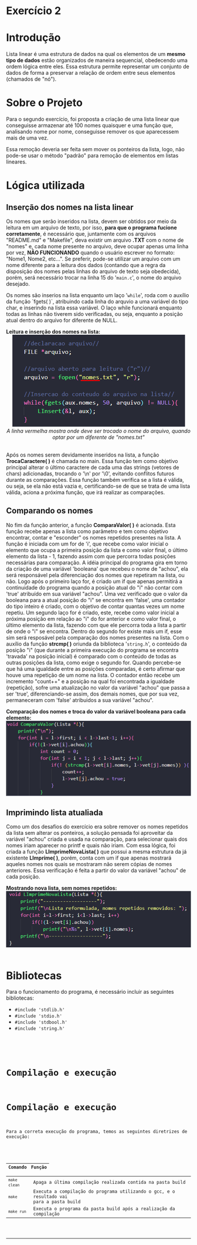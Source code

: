 # Exercício 2
<h1>Introdução</h1>
<p>Lista linear é uma estrutura de dados na qual os elementos de um <b>mesmo tipo de dados</b> estão organizados de maneira sequencial, obedecendo uma ordem lógica entre eles. Essa estrutura permite representar um conjunto de dados de forma a preservar a relação de ordem entre seus elementos (chamados de "nó").</p>

<h1>Sobre o Projeto</h1>
<p>Para o segundo exercício, foi proposta a criação de uma lista linear que conseguisse armazenar até 100 nomes quaisquer e 
uma função que, analisando nome por nome, conseguisse remover os que aparecessem mais de uma vez.</p>
<p>Essa remoção deveria ser feita sem mover os ponteiros da lista, logo, não pode-se usar o método "padrão" para remoção de elementos em listas lineares.</p>

<h1>Lógica utilizada</h1>
<h2>Inserção dos nomes na lista linear</h2>
<p>Os nomes que serão inseridos na lista, devem ser obtidos por meio da leitura em um arquivo de texto, por isso, <b>para que o programa fucione corretamente</b>, é necessário que, juntamente com os arquivos "README.md" e "Makefile", deva existir um arquivo <b>.TXT</b> com o nome de "nomes" e, cada nome presente no arquivo, deve ocupar apenas uma linha por vez, <b>NÃO FUNCIONANDO</b> quando o usuário escrever no formato: "Nome1, Nome2, etc...". Se preferir, pode-se utilizar um arquivo com um nome diferente para a leitura dos dados (contando que a regra da disposição dos nomes pelas linhas do arquivo de texto seja obedecida), porém, será necessário trocar na linha 15 do '<code>main.c</code>', o nome do arquivo desejado.</p>
<p>Os nomes são inserios na lista enquanto um laço '<code>while</code>', roda com o auxílio da função `fgets( )`, atribuindo cada linha do arquvio a uma variável do tipo char, e inserindo na lista essa variável. O laço while funcionará enquanto todas as linhas não tiverem sido verificadas, ou seja, enquanto a posição atual dentro do arquivo for diferente de NULL.</p>
<b>Leitura e inserção dos nomes na lista:</b>
<div align="center">
    <img src="imgs/inserção_na_lista.png">
</div>
<center> <i>A linha vermelha mostra onde deve ser trocado o nome do arquivo, quando optar por um diferente de "nomes.txt"</i></center>
<br/>
<p>Após os nomes serem devidamente inseridos na lista, a função <b>TrocaCaractere( )</b> é chamada no main. Essa função tem como objetivo principal alterar o último caractere de cada uma das strings (vetores de chars) adicionadas, trocando o '\n' por '\0', evitando conflitos futuros durante as comparações. Essa função também verifica se a lista é válida, ou seja, se ela não está vazia e, certificando-se de que se trata de uma lista válida, aciona a próxima função, que irá realizar as comparações.</p>

<h2>Comparando os nomes</h2>
<p>No fim da função anterior, a função <b>ComparaValor( )</b> é acionada. Esta função recebe apenas a lista como parâmetro e tem como objetivo encontrar, contar e "esconder" os nomes repetidos presentes na lista. A função é iniciada com um for de 'i', que recebe como valor inicial o elemento que ocupa a primeira posição da lista e como valor final, o último elemento da lista - 1, fazendo assim com que percorra todas posições necessárias para comparação. A idéia principal do programa gira em torno da criação de uma variável 'booleana' que recebeu o nome de "achou", ela será responsável pela diferenciação dos nomes que repetiram na lista, ou não. Logo após o primeiro laço for, é criado um if que apenas permitirá a continuidade do programa quando a posição atual do "i" não contar com 'true' atribuído em sua variável "achou". Uma vez verificado que o valor da booleana para a atual posição do "i" se encontra em 'false', uma contador do tipo inteiro é criado, com o objetivo de contar quantas vezes um nome repetiu. Um segundo laço for é criado, este, recebe como valor inicial a próxima posição em relação ao "i" do for anterior e como valor final, o último elemento da lista, fazendo com que ele percorra toda a lista a partir de onde o "i" se encontra. Dentro do segundo for existe mais um if, esse sim será resposável pela comparação dos nomes presentes na lista. Com o auxílio da função <b>strcmp( )</b> oriunda da biblioteca '<code>string.h</code>', o conteúdo da posição "i" (que durante a primeira execução do programa se encontra 'travada' na posição inicial) é comparado com o conteúdo de todas as outras posições da lista, como exige o segundo for. Quando percebe-se que há uma igualdade entre as posições comparadas, é certo afirmar que houve uma repetição de um nome na lista. O contador então recebe um incremento "count++" e a posição na qual foi encontrada a igualdade (repetição), sofre uma atualização no valor da variável "achou" que passa a ser 'true', diferenciando-se assim, dos demais nomes, que por sua vez, permaneceram com 'false' atribuidos a sua variável "achou".</p>
<b>Comparação dos nomes e troca do valor da variável booleana para cada elemento:</b>
<div align="center">
    <img width="700px" src="imgs/comparação_nomes.png">
</div>

<h2>Imprimindo lista atualiada</h2>
<p>Como um dos desafios do exercício era sobre remover os nomes repetidos da lista sem alterar os ponteiros, a solução pensada foi aproveitar da variável "achou" criada e usada na comparação, para selecionar quais dos nomes iriam aparecer no printf e quais não iriam. Com essa lógica, foi criada a função <b>LImprimeNovaLista( )</b> que possui a mesma estrutura da já existente <b>LImprime( )</b>, porém, conta com um if que apenas mostrará aqueles nomes nos quais se mostraram não serem cópias de nomes anteriores. Essa verificação é feita a partir do valor da variável "achou" de cada posição.</p>
<b>Mostrando nova lista, sem nomes repetidos:</b>
<div align="center">
    <img src="imgs/lista_nova.png">
</div>
<br/>
<h1>Bibliotecas</h1>
<p>Para o funcionamento do programa, é necessário incluir as seguintes bibliotecas: 
<ul>
    <li><code>#include 'stdlib.h'</code></li>
    <li><code>#include 'stdio.h'</code></li>
    <li><code>#include 'stdbool.h'</code></li>
    <li><code>#include 'string.h'</codde></li>
</ul>

<h1>Compilação e execução</h1>
<h1>Compilação e execução</h1>
<p>Para a correta execução do programa, temos as seguintes diretrizes de execução:<p>


| Comando                |  Função                                                                                           |                     
| -----------------------| ------------------------------------------------------------------------------------------------- |
|  `make clean`          | Apaga a última compilação realizada contida na pasta build                                        |
|  `make`                | Executa a compilação do programa utilizando o gcc, e o resultado vai para a pasta build           |
|  `make run`            | Executa o programa da pasta build após a realização da compilação                                 |
<hr/>